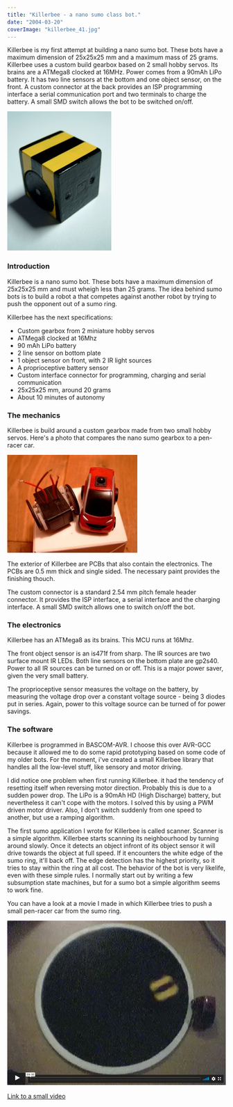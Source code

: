 ```yaml
---
title: "Killerbee - a nano sumo class bot."
date: "2004-03-20"
coverImage: "killerbee_41.jpg"
---
```


Killerbee is my first attempt at building a nano sumo bot. These bots have a maximum dimension of 25x25x25 mm and a maximum mass of 25 grams. Killerbee uses a custom build gearbox based on 2 small hobby servos. Its brains are a ATMega8 clocked at 16MHz. Power comes from a 90mAh LiPo battery. It has two line sensors at the bottom and one object sensor, on the front. A custom connector at the back provides an ISP programming interface a serial communication port and two terminals to charge the battery. A small SMD switch allows the bot to be switched on/off.

![](images/killerbee_11.jpg "killerbee front")

### Introduction

Killerbee is a nano sumo bot. These bots have a maximum dimension of 25x25x25 mm and must wheigh less than 25 grams. The idea behind sumo bots is to build a robot a that competes against another robot by trying to push the opponent out of a sumo ring.

Killerbee has the next specifications:

  * Custom gearbox from 2 miniature hobby servos
  * ATMega8 clocked at 16Mhz
  * 90 mAh LiPo battery
  * 2 line sensor on bottom plate
  * 1 object sensor on front, with 2 IR light sources
  * A proprioceptive battery sensor
  * Custom interface connector for programming, charging and serial communication
  * 25x25x25 mm, around 20 grams
  * About 10 minutes of autonomy

### The mechanics

Killerbee is build around a custom gearbox made from two small hobby servos. Here's a photo that compares the nano sumo gearbox to a pen-racer car.

![](images/nano_sumo_gear1-300x225.jpg "Custom gearbox made from 2 hobby servos.") 

The exterior of Killerbee are PCBs that also contain the electronics. The PCBs are 0.5 mm thick and single sided. The necessary paint provides the finishing thouch.

The custom connector is a standard 2.54 mm pitch female header connector. It provides the ISP interface, a serial interface and the charging interface. A small SMD switch allows one to switch on/off the bot.

### The electronics

Killerbee has an ATMega8 as its brains. This MCU runs at 16Mhz.

The front object sensor is an is471f from sharp. The IR sources are two surface mount IR LEDs. Both line sensors on the bottom plate are gp2s40. Power to all IR sources can be turned on or off. This is a major power saver, given the very small battery.

The proprioceptive sensor measures the voltage on the battery, by measuring the voltage drop over a constant voltage source - being 3 diodes put in series. Again, power to this voltage source can be turned of for power savings.

### The software

Killerbee is programmed in BASCOM-AVR. I choose this over AVR-GCC because it allowed me to do some rapid prototyping based on some code of my older bots. For the moment, i've created a small Killerbee library that handles all the low-level stuff, like sensory and motor driving.

I did notice one problem when first running Killerbee. it had the tendency of resetting itself when reversing motor direction. Probably this is due to a sudden power drop. The LiPo is a 90mAh HD (High Discharge) battery, but nevertheless it can't cope with the motors. I solved this by using a PWM driven motor driver. Also, I don't switch suddenly from one speed to another, but use a ramping algorithm.

The first sumo application I wrote for Killerbee is called scanner. Scanner is a simple algorithm. Killerbee starts scanning its neighbourhood by turning around slowly. Once it detects an object infront of its object sensor it will drive towards the object at full speed. If it encounters the white edge of the sumo ring, it'll back off. The edge detection has the highest priority, so it tries to stay within the ring at all cost. The behavior of the bot is very likelife, even with these simple rules. I normally start out by writing a few subsumption state machines, but for a sumo bot a simple algorithm seems to work fine.

You can have a look at a movie I made in which Killerbee tries to push a small pen-racer car from the sumo ring.

![](images/video.png)

[Link to a small video](https://vimeo.com/516676377)

